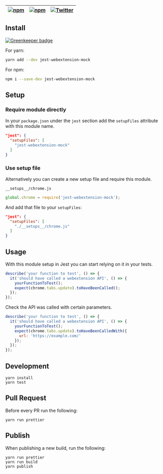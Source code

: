 [![npm](https://img.shields.io/npm/v/jest-webextension-mock.svg)](https://www.npmjs.com/package/jest-webextension-mock) | [![npm](https://img.shields.io/npm/l/jest-webextension-mock.svg)](https://github.com/clarkbw/jest-webextension-mock/blob/master/LICENSE) | [![Twitter](https://img.shields.io/twitter/url/https/github.com/clarkbw/jest-webextension-mock.svg?style=social)](https://twitter.com/intent/tweet?text=Wow:&url=%5Bobject%20Object%5D)
---|---|---

## Install

[![Greenkeeper badge](https://badges.greenkeeper.io/clarkbw/jest-webextension-mock.svg)](https://greenkeeper.io/)

For yarn:

```bash
yarn add --dev jest-webextension-mock
```

For npm:

```bash
npm i --save-dev jest-webextension-mock
```

## Setup

### Require module directly

In your `package.json` under the `jest` section add the `setupFiles` attribute with this module name.

```json
"jest": {
  "setupFiles": [
    "jest-webextension-mock"
  ]
}
```

### Use setup file

Alternatively you can create a new setup file and require this module.

`__setups__/chrome.js`
```js
global.chrome = require('jest-webextension-mock');
```

And add that file to your `setupFiles`:

```json
"jest": {
  "setupFiles": [
    "./__setups__/chrome.js"
  ]
}
```

## Usage

With this module setup in Jest you can start relying on it in your tests.

```js
describe('your function to test', () => {
  it('should have called a webextension API', () => {
    yourFunctionToTest();
    expect(chrome.tabs.update).toHaveBeenCalled();
  });
});
```

Check the API was called with certain parameters.

```js
describe('your function to test', () => {
  it('should have called a webextension API', () => {
    yourFunctionToTest();
    expect(chrome.tabs.update).toHaveBeenCalledWith({
      url: 'https://example.com/'
    });
  });
});
```

## Development

```
yarn install
yarn test
```

## Pull Request

Before every PR run the following:

```
yarn run prettier
```

## Publish

When publishing a new build, run the following:

```
yarn run prettier
yarn run build
yarn publish
```
